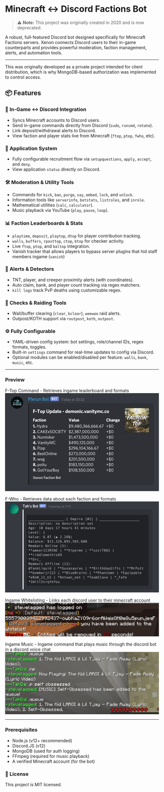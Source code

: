 # Minecraft <-> Discord Factions Bot

> ⚠️ **Note:** This project was originally created in 2020 and is now deprecated.

A robust, full-featured Discord bot designed specifically for Minecraft Factions servers. Xenon connects Discord users to their in-game counterparts and provides powerful moderation, faction management, alerts, and automation tools.

---

This was originally developed as a private project intended for client distribution, which is why MongoDB-based authorization was implemented to control access.

## 📦 Features

### 🔗 **In-Game ↔ Discord Integration**
- Syncs Minecraft accounts to Discord users.
- Send in-game commands directly from Discord (`sudo`, `runcmd`, `rotate`).
- Link deposit/withdrawal alerts to Discord.
- View faction and player stats live from Minecraft (`ftop`, `ptop`, `fwho`, etc).

### 🧾 **Application System**
- Fully configurable recruitment flow via `setupquestions`, `apply`, `accept`, and `deny`.
- View application `status` directly on Discord.

### 🛠️ **Moderation & Utility Tools**
- Commands for `kick`, `ban`, `purge`, `say`, `embed`, `lock`, and `unlock`.
- Information tools like `serverinfo`, `botstats`, `listroles`, and `inrole`.
- Mathematical utilities (`calc`, `calculator`).
- Music playback via YouTube (`play`, `pause`, `loop`).

### 📊 **Faction Leaderboards & Stats**
- `playtime`, `deposit`, `playtop`, `dtop` for player contribution tracking.
- `walls`, `buffers`, `rposttop`, `ctop`, `btop` for checker activity.
- Live `ftop`, `ptop`, and `baltop` integration.
- Vanish tracker that allows players to bypass server plugins that hid staff members ingame (`vanish`)

### 🚨 **Alerts & Detectors**
- TNT, player, and creeper proximity alerts (with coordinates).
- Auto claim, bank, and player count tracking via regex matchers.
- `kill logs` track PvP deaths using customizable regex.

### 🧪 **Checks & Raiding Tools**
- Wall/buffer clearing (`clear`, `bclear`), `weewoo` raid alerts.
- Outpost/KOTH support via `routpost`, `koth`, `outpost`.

### ⚙️ **Fully Configurable**
- YAML-driven config system: bot settings, role/channel IDs, regex formats, toggles.
- Built-in `settings` command for real-time updates to config via Discord.
- Optional modules can be enabled/disabled per feature: `walls`, `bank`, `music`, etc.

---

### Preview

F-Top Command - Retrieves ingame leaderboard and formats
![FTop Command](Showcase/FTopUpdate.webp)


F-Who - Retrieves data about each faction and formats
![FWho Command](Showcase/FactionInfo.webp)


Ingame Whitelisting - Links each discord user to their minecraft account
![Ingame Whitelisting](Showcase/whitelisting.webp)


Ingame Music - Ingame command that plays music through the discord bot in a discord voice chat
![Ingame Music](Showcase/IngameMusic.webp)

---

### Prerequisites
- Node.js (v12+ recommended)
- Discord.JS (v12)
- MongoDB (used for auth logging)
- FFmpeg (required for music playback)
- A verified Minecraft account (for the bot)

### 📝 License
This project is MIT licensed.